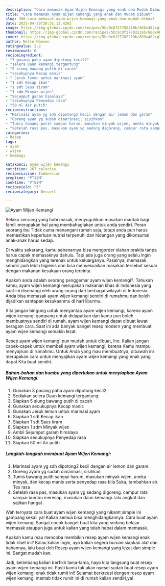 ```yaml
---
description: "Cara memasak Ayam Wijen Kemangi yang enak dan Mudah Dibuat"
title: "Cara memasak Ayam Wijen Kemangi yang enak dan Mudah Dibuat"
slug: 300-cara-memasak-ayam-wijen-kemangi-yang-enak-dan-mudah-dibuat
date: 2021-04-25T20:51:13.420Z
image: https://img-global.cpcdn.com/recipes/5bc9c0f27702219b/680x482cq70/ayam-wijen-kemangi-foto-resep-utama.jpg
thumbnail: https://img-global.cpcdn.com/recipes/5bc9c0f27702219b/680x482cq70/ayam-wijen-kemangi-foto-resep-utama.jpg
cover: https://img-global.cpcdn.com/recipes/5bc9c0f27702219b/680x482cq70/ayam-wijen-kemangi-foto-resep-utama.jpg
author: Nelle Hansen
ratingvalue: 3.2
reviewcount: 6
recipeingredient:
- "3 pasang paha ayam dipotong kecil2"
- "selera Daun kemangi tergantung"
- "5 siung bawang putih di cacah"
- "secukupnya Kecap manis"
- " Jeruk lemon untuk marinasi ayam"
- "1 sdt Kecap ikan"
- "1 sdt Saus tiram"
- "1 sdm Minyak wijen"
- "Sejumput garam himalaya"
- "secukupnya Penyedap rasa"
- "50 ml Air putih"
recipeinstructions:
- "Marinasi ayam yg sdh dipotong2 kecil dengan air lemon dan garam"
- "Goreng ayam yg sudah dimarinasi, sisihkan"
- "Tumis bawang putih sampai harum, masukan minyak wijen, aneka minyak, dan kecap manis serta penyedap rasa bila Suka, tambahkan air. Tes rasa"
- "Setelah rasa pas, masukan ayam yg sedang digoreng. campur rata sampai bumbu meresap, masukan daun kemangi. lalu angkat dan sajikan hangat"
categories:
- Resep
tags:
- ayam
- wijen
- kemangi

katakunci: ayam wijen kemangi 
nutrition: 267 calories
recipecuisine: Indonesian
preptime: "PT12M"
cooktime: "PT52M"
recipeyield: "3"
recipecategory: Dessert

---
```



![Ayam Wijen Kemangi](https://img-global.cpcdn.com/recipes/5bc9c0f27702219b/680x482cq70/ayam-wijen-kemangi-foto-resep-utama.jpg)

Selaku seorang yang hobi masak, menyuguhkan masakan mantab bagi famili merupakan hal yang membahagiakan untuk anda sendiri. Peran seorang ibu Tidak cuma menangani rumah saja, tetapi anda pun harus memastikan keperluan nutrisi terpenuhi dan hidangan yang dikonsumsi anak-anak harus sedap.

Di waktu  sekarang, kamu sebenarnya bisa mengorder olahan praktis tanpa harus capek memasaknya dahulu. Tapi ada juga orang yang selalu ingin menghidangkan yang terenak untuk keluarganya. Pasalnya, memasak sendiri jauh lebih higienis dan bisa menyesuaikan masakan tersebut sesuai dengan makanan kesukaan orang tercinta. 



Apakah anda adalah seorang penggemar ayam wijen kemangi?. Tahukah kamu, ayam wijen kemangi merupakan makanan khas di Indonesia yang saat ini disenangi oleh orang-orang dari berbagai wilayah di Indonesia. Anda bisa memasak ayam wijen kemangi sendiri di rumahmu dan boleh dijadikan santapan kesukaanmu di hari liburmu.

Kita jangan bingung untuk menyantap ayam wijen kemangi, karena ayam wijen kemangi gampang untuk didapatkan dan kamu pun boleh membuatnya sendiri di rumah. ayam wijen kemangi dapat dibuat lewat beragam cara. Saat ini ada banyak banget resep modern yang membuat ayam wijen kemangi semakin lezat.

Resep ayam wijen kemangi pun mudah untuk dibuat, lho. Kalian jangan capek-capek untuk membeli ayam wijen kemangi, karena Kamu mampu menyajikan di rumahmu. Untuk Anda yang mau membuatnya, dibawah ini merupakan cara untuk menyajikan ayam wijen kemangi yang enak yang dapat Kita buat sendiri.

<!--inarticleads1-->

##### Bahan-bahan dan bumbu yang diperlukan untuk menyiapkan Ayam Wijen Kemangi:

1. Gunakan 3 pasang paha ayam dipotong kecil2
1. Sediakan selera Daun kemangi tergantung
1. Siapkan 5 siung bawang putih di cacah
1. Gunakan secukupnya Kecap manis
1. Gunakan  Jeruk lemon untuk marinasi ayam
1. Siapkan 1 sdt Kecap ikan
1. Siapkan 1 sdt Saus tiram
1. Siapkan 1 sdm Minyak wijen
1. Ambil Sejumput garam himalaya
1. Siapkan secukupnya Penyedap rasa
1. Siapkan 50 ml Air putih




<!--inarticleads2-->

##### Langkah-langkah membuat Ayam Wijen Kemangi:

1. Marinasi ayam yg sdh dipotong2 kecil dengan air lemon dan garam
1. Goreng ayam yg sudah dimarinasi, sisihkan
1. Tumis bawang putih sampai harum, masukan minyak wijen, aneka minyak, dan kecap manis serta penyedap rasa bila Suka, tambahkan air. Tes rasa
1. Setelah rasa pas, masukan ayam yg sedang digoreng. campur rata sampai bumbu meresap, masukan daun kemangi. lalu angkat dan sajikan hangat




Wah ternyata cara buat ayam wijen kemangi yang nikamt simple ini gampang sekali ya! Kalian semua bisa menghidangkannya. Cara buat ayam wijen kemangi Sangat cocok banget buat kita yang sedang belajar memasak ataupun juga untuk kalian yang telah hebat dalam memasak.

Apakah kamu mau mencoba membikin resep ayam wijen kemangi enak tidak ribet ini? Kalau kalian ingin, ayo kalian segera buruan siapkan alat dan bahannya, lalu buat deh Resep ayam wijen kemangi yang lezat dan simple ini. Sangat mudah kan. 

Jadi, ketimbang kalian berfikir lama-lama, hayo kita langsung buat resep ayam wijen kemangi ini. Pasti kamu tak akan nyesel sudah buat resep ayam wijen kemangi enak tidak rumit ini! Selamat berkreasi dengan resep ayam wijen kemangi mantab tidak rumit ini di rumah kalian sendiri,ya!.

